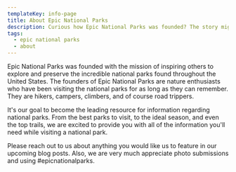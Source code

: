 ```yaml
---
templateKey: info-page
title: About Epic National Parks
description: Curious how Epic National Parks was founded? The story might be more interesting than you thought.
tags:
  - epic national parks
  - about
---
```


Epic National Parks was founded with the mission of inspiring others to explore and preserve the incredible national parks found throughout the United States. The founders of Epic National Parks are nature enthusiasts who have been visiting the national parks for as long as they can remember. They are hikers, campers, climbers, and of course road trippers.

It's our goal to become the leading resource for information regarding national parks. From the best parks to visit, to the ideal season, and even the top trails, we are excited to provide you with all of the information you'll need while visiting a national park. 

Please reach out to us about anything you would like us to feature in our upcoming blog posts. Also, we are very much appreciate photo submissions and using #epicnationalparks.
